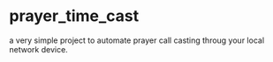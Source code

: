 # prayer_time_cast
a very simple project to automate prayer call casting throug your local network device. 
